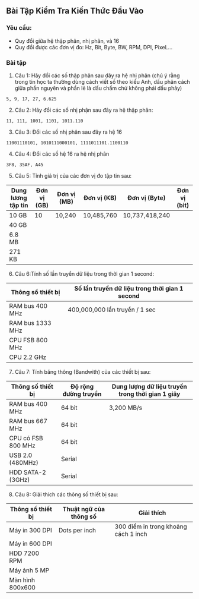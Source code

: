 ## Bài Tập Kiểm Tra Kiến Thức Đầu Vào

### Yêu cầu:

- Quy đổi giữa hệ thập phân, nhị phân, và 16
- Quy đổi được các đơn vị đo: Hz, Bit, Byte, BW, RPM, DPI, PixeL...

### Bài tập

1. Câu 1: Hãy đổi các số thập phân sau đây ra hệ nhị phân (chú ý rằng trong
tin học ta thường dùng cách viết số theo kiểu Anh, dấu phân cách giữa
phần nguyên và phần lẻ là dấu chấm chứ không phải dấu phảy)

`5, 9, 17, 27, 6.625`

2. Câu 2: Hãy đổi các số nhị phận sau đây ra hệ thập phân:

`11, 111, 1001, 1101, 1011.110`

3. Câu 3: Đổi các số nhị phân sau đây ra hệ 16

`11001110101, 1010111000101, 1111011101.1100110`

4. Câu 4: Đổi các số hệ 16 ra hệ nhị phân

`3F8, 35AF, A45`

5. Câu 5: Tính giá trị của các đơn vị đo tập tin sau:

| Dung lương tập tin | Đơn vị (GB) | Đơn vị (MB) | Đơn vị (KB) | Đơn vị (Byte)  | Đơn vị (bit)|
|--------------------|-------------|-------------|-------------|----------------|-------------|
| 10 GB  | 10  |   10,240| 10,485,760  | 10,737,418,240 ||
| 40 GB  | | | | | |
| 6.8 MB | | | | | |
| 271 KB | | | | | |

6. Câu 6:Tính số lần truyển dữ liệu trong thời gian 1 second:

Thông số thiết bị | Số lần truyền dữ liệu trong thời gian 1 second |
------------------|------------------------------------------------|
RAM bus 400 MHz   |  400,000,000 lần truyền / 1 sec |
RAM bus 1333 MHz  | |
CPU FSB 800 MHz   | |
CPU 2.2 GHz   | |

7. Câu 7: Tính băng thông (Bandwith) của các thiết bị sau:

Thông số thiết bị  |  Độ rộng đường truyền |  Dung lượng dữ liệu truyền trong thời gian 1 giây
---|---|---
RAM bus 400 MHz|   64 bit  |   3,200 MB/s
RAM bus 667 MHz|  64 bit   |  
CPU có FSB 800 MHz |  64 bit   |  
USB 2.0 (480MHz)   |  Serial   |  
HDD SATA-2 (3GHz)  |  Serial   |  

8. Câu 8: Giải thích các thông số thiết bị sau:

Thông số thiết bị   | Thuật ngữ của thông số   | Giải thích
------------------- | ------------------------ | --------------------------------------
Máy in 300 DPI  | Dots per inch| 300 điểm in trong khoảng cách 1 inch
Máy in 600 DPI  |  |
HDD 7200 RPM|  |
Máy ảnh 5 MP|  |
Màn hình 800x600|  |
